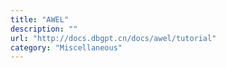 ```yaml
---
title: "AWEL"
description: ""
url: "http://docs.dbgpt.cn/docs/awel/tutorial"
category: "Miscellaneous"
---
```

